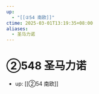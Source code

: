 ```yaml
---
up:
  - "[[②54 南欧]]"
ctime: 2025-03-01T13:19:35+08:00
aliases:
  - 圣马力诺
---
```


# ②548 圣马力诺

- up: [[②54 南欧]]
